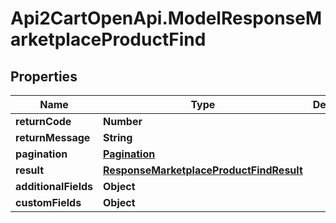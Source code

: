 # Api2CartOpenApi.ModelResponseMarketplaceProductFind

## Properties

Name | Type | Description | Notes
------------ | ------------- | ------------- | -------------
**returnCode** | **Number** |  | [optional] 
**returnMessage** | **String** |  | [optional] 
**pagination** | [**Pagination**](Pagination.md) |  | [optional] 
**result** | [**ResponseMarketplaceProductFindResult**](ResponseMarketplaceProductFindResult.md) |  | [optional] 
**additionalFields** | **Object** |  | [optional] 
**customFields** | **Object** |  | [optional] 


